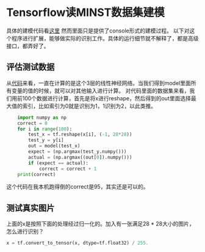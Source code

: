 # Tensorflow读MINST数据集建模
具体的建模代码看[这里](https://github.com/dragen1860/Deep-Learning-with-TensorFlow-book/blob/master/ch03/main.py) 然而里面只是提供了console形式的建模过程。 以下对这个程序进行扩展，能够做实际的识别工作。具体的运行细节就不解释了，都是高级接口，都弄好了。

## 评估测试数据
从[代码](https://github.com/dragen1860/Deep-Learning-with-TensorFlow-book/blob/master/ch03/main.py)来看，一直在计算的是这个3层的线性神经网络。当我们得到model里面所有变量的值的时候，就可以对其他输入进行计算。
对代码里面的数据集来看，我们用前100个数据进行计算，首先是将x进行reshape，然后得到的out里面选择最大值的索引，比如索引为0就是识别为1，1识别为2，以此类推。
```python
    import numpy as np
    correct = 0
    for i in range(100):
        test_x = tf.reshape(x[i], (-1, 28*28))
        test_y = y[i]
        out = model(test_x)
        expect = (np.argmax(test_y.numpy()))
        actual = (np.argmax((out[0]).numpy()))
        if (expect == actual):
            correct = correct + 1
    print(correct)
 ```
 这个代码在我本机跑得倒的correct是95，其实还是可以的。
 
 ## 测试真实图片
 上面的x是按照下面的处理经过归一化的。加入有一张满足28 * 28大小的图片，怎么进行识别？
```python
x = tf.convert_to_tensor(x, dtype=tf.float32) / 255.
```
